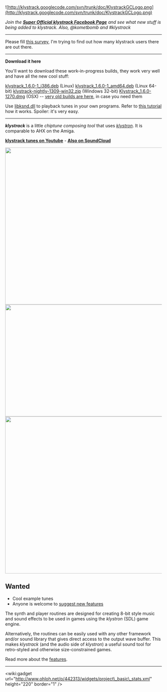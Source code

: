 ![http://klystrack.googlecode.com/svn/trunk/doc/KlystrackGCLogo.png](http://klystrack.googlecode.com/svn/trunk/doc/KlystrackGCLogo.png)

 _Join the **[Super Official klystrack Facebook Page](http://www.facebook.com/klystrack)** and see what new stuff is being added to klystrack. Also, @kometbomb and #klystrack_


---


Please fill [this survey](http://goo.gl/forms/6fpqN0srON), I'm trying to find out how many klystrack users there are out there.


---


**Download it here**

You'll want to download these work-in-progress builds, they work very well and have all the new cool stuff:

[klystrack\_1.6.0-1\_i386.deb](https://dl.dropboxusercontent.com/u/1190319/klystrack_1.6.0-1_i386.deb) (Linux)
[klystrack\_1.6.0-1\_amd64.deb](https://dl.dropboxusercontent.com/u/1190319/klystrack_1.6.0-1_amd64.deb) (Linux 64-bit)
[klystrack-nightly-1309-win32.zip](https://dl.dropboxusercontent.com/u/1190319/klystrack-nightly-1309-win32.zip) (Windows 32-bit)
[Klystrack\_1.6.0-1270.dmg](https://dl.dropboxusercontent.com/u/1190319/Klystrack_1.6.0-1270.dmg) (OSX) -- [very old builds are here](https://code.google.com/p/klystrack/downloads/list), in case you need them

Use [libksnd.dll](https://dl.dropboxusercontent.com/u/1190319/libksnd.zip) to playback tunes in your own programs. Refer to [this tutorial](https://code.google.com/p/klystron/wiki/libksnd) how it works. Spoiler: it's very easy.


---


_**klystrack**_ is a little _chiptune composing tool_ that uses _[klystron](http://code.google.com/p/klystron/)_. It is comparable to AHX on the Amiga.

**[klystrack tunes on Youtube](http://www.youtube.com/view_play_list?p=F71499799706C85A)** - **[Also on SoundCloud](http://soundcloud.com/groups/klystrack-groupies)**

<a href='http://www.youtube.com/watch?feature=player_embedded&v=-1V6sbrTYLY' target='_blank'><img src='http://img.youtube.com/vi/-1V6sbrTYLY/0.jpg' width='640' height=505 /></a>
<a href='http://www.youtube.com/watch?feature=player_embedded&v=iuxutt9Lk0I' target='_blank'><img src='http://img.youtube.com/vi/iuxutt9Lk0I/0.jpg' width='640' height=360 /></a>
<a href='http://www.youtube.com/watch?feature=player_embedded&v=v2BLJIH9WcA' target='_blank'><img src='http://img.youtube.com/vi/v2BLJIH9WcA/0.jpg' width='640' height=505 /></a>

## Wanted ##

  * Cool example tunes
  * Anyone is welcome to [suggest new features](http://code.google.com/p/klystrack/issues/entry)

The synth and player routines are designed for creating 8-bit style music and sound effects to be used in games using the _klystron_ (SDL) game engine.

Alternatively, the routines can be easily used with any other framework and/or sound library that gives direct access to the output wave buffer. This makes _klystrack_ (and the audio side of _klystron_) a useful sound tool for retro-styled and otherwise size-constrained games.

Read more about the [features](Features.md).




---


&lt;wiki:gadget url="http://www.ohloh.net/p/442313/widgets/project\_basic\_stats.xml" height="220"  border="1" /&gt;